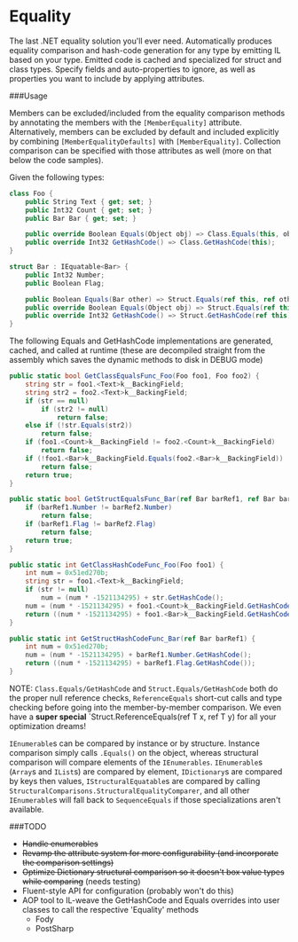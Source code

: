 # Equality
The last .NET equality solution you'll ever need. Automatically produces equality comparison and hash-code generation for any type by emitting IL based on your type. Emitted code is cached and specialized for struct and class types. Specify fields and auto-properties to ignore, as well as properties you want to include by applying attributes.

###Usage

Members can be excluded/included from the equality comparison methods by annotating the members with the `[MemberEquality]` attribute. Alternatively, members can be excluded by default and included explicitly by combining `[MemberEqualityDefaults]` with `[MemberEquality]`. Collection comparison can be specified with those attributes as well (more on that below the code samples).

Given the following types:

```csharp
class Foo {
	public String Text { get; set; }
	public Int32 Count { get; set; }
	public Bar Bar { get; set; }

	public override Boolean Equals(Object obj) => Class.Equals(this, obj);
	public override Int32 GetHashCode() => Class.GetHashCode(this);
}

struct Bar : IEquatable<Bar> {
	public Int32 Number;
	public Boolean Flag;

	public Boolean Equals(Bar other) => Struct.Equals(ref this, ref other);
	public override Boolean Equals(Object obj) => Struct.Equals(ref this, obj);
	public override Int32 GetHashCode() => Struct.GetHashCode(ref this);
}
```

The following Equals and GetHashCode implementations are generated, cached, and called at runtime (these are decompiled straight from the assembly which saves the dynamic methods to disk in DEBUG mode)

```csharp
public static bool GetClassEqualsFunc_Foo(Foo foo1, Foo foo2) {
	string str = foo1.<Text>k__BackingField;
	string str2 = foo2.<Text>k__BackingField;
	if (str == null)
		if (str2 != null)
			return false;
	else if (!str.Equals(str2))
		return false;
	if (foo1.<Count>k__BackingField != foo2.<Count>k__BackingField)
		return false;
	if (!foo1.<Bar>k__BackingField.Equals(foo2.<Bar>k__BackingField))
		return false;
	return true;
}

public static bool GetStructEqualsFunc_Bar(ref Bar barRef1, ref Bar barRef2) {
	if (barRef1.Number != barRef2.Number)
		return false;
	if (barRef1.Flag != barRef2.Flag)
		return false;
	return true;
}

public static int GetClassHashCodeFunc_Foo(Foo foo1) {
	int num = 0x51ed270b;
	string str = foo1.<Text>k__BackingField;
	if (str != null)
		num = (num * -1521134295) + str.GetHashCode();
	num = (num * -1521134295) + foo1.<Count>k__BackingField.GetHashCode();
	return ((num * -1521134295) + foo1.<Bar>k__BackingField.GetHashCode());
}

public static int GetStructHashCodeFunc_Bar(ref Bar barRef1) {
	int num = 0x51ed270b;
	num = (num * -1521134295) + barRef1.Number.GetHashCode();
	return ((num * -1521134295) + barRef1.Flag.GetHashCode());
}
```

NOTE: `Class.Equals/GetHashCode` and `Struct.Equals/GetHashCode` both do the proper null reference checks, `ReferenceEquals` short-cut calls and type checking before going into the member-by-member comparison. We even have a **super special** `Struct.ReferenceEquals<T>(ref T x, ref T y) for all your optimization dreams!

`IEnumerable`s can be compared by instance or by structure. Instance comparison simply calls `.Equals()` on the object, whereas structural comparison will compare elements of the `IEnumerables`. `IEnumerable`s (`Array`s and `IList`s) are compared by element, `IDictionary`s are compared by keys then values, `IStructuralEquatable`s are compared by calling `StructuralComparisons.StructuralEqualityComparer`, and all other `IEnumerable`s will fall back to `SequenceEquals` if those specializations aren't available.

###TODO

- ~~Handle enumerables~~
- ~~Revamp the attribute system for more configurability (and incorporate the comparison settings)~~
- ~~Optimize Dictionary structural comparison so it doesn't box value types while comparing~~ (needs testing)
- Fluent-style API for configuration (probably won't do this)
- AOP tool to IL-weave the GetHashCode and Equals overrides into user classes to call the respective 'Equality' methods
	- Fody
	- PostSharp
